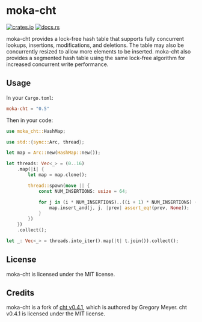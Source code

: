 # moka-cht

[![crates.io](https://img.shields.io/crates/v/moka-cht.svg)](https://crates.io/crates/moka-cht)
[![docs.rs](https://docs.rs/moka-cht/badge.svg)](https://docs.rs/moka-cht)

moka-cht provides a lock-free hash table that supports fully concurrent lookups,
insertions, modifications, and deletions. The table may also be concurrently
resized to allow more elements to be inserted. moka-cht also provides a segmented
hash table using the same lock-free algorithm for increased concurrent write
performance.

## Usage

In your `Cargo.toml`:

```toml
moka-cht = "0.5"
```

Then in your code:

```rust
use moka_cht::HashMap;

use std::{sync::Arc, thread};

let map = Arc::new(HashMap::new());

let threads: Vec<_> = (0..16)
    .map(|i| {
        let map = map.clone();

        thread::spawn(move || {
            const NUM_INSERTIONS: usize = 64;

            for j in (i * NUM_INSERTIONS)..((i + 1) * NUM_INSERTIONS) {
                map.insert_and(j, j, |prev| assert_eq!(prev, None));
            }
        })
    })
    .collect();

let _: Vec<_> = threads.into_iter().map(|t| t.join()).collect();
```

## License

moka-cht is licensed under the MIT license.

## Credits

moka-cht is a fork of [cht v0.4.1][cht-v041], which is authored by Gregory Meyer.
cht v0.4.1 is licensed under the MIT license.

[cht-v041]: https://github.com/Gregory-Meyer/cht/tree/v0.4.1
